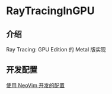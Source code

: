 # RayTracingInGPU

## 介绍

Ray Tracing: GPU Edition 的 Metal 版实现

## 开发配置

[使用 NeoVim 开发的配置](./docs/NeoVim.md)
